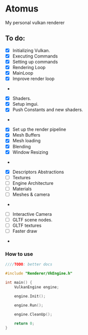 # Atomus
My personal vulkan renderer

## To do:
- [x] Initializing Vulkan.
- [x] Executing Commands
- [x] Setting up commands
- [x] Rendering Loop
- [x] MainLoop
- [x] Improve render loop
-
- [x] Shaders.
- [x] Setup imgui.
- [x] Push Constants and new shaders.
-
- [x] Set up the render pipeline
- [x] Mesh Buffers
- [x] Mesh loading
- [x] Blending
- [x] Window Resizing
-
- [x] Descriptors Abstractions
- [ ] Textures
- [ ] Engine Architecture
- [ ] Materials
- [ ] Meshes & camera
-
- [ ] Interactive Camera
- [ ] GLTF scene nodes.
- [ ] GLTF textures
- [ ] Faster draw
-

### How to use

```c++
////TODO: better docs

#include "Renderer/VkEngine.h"

int main() {
    VulkanEngine engine;

    engine.Init();

    engine.Run();

    engine.CleanUp();

    return 0;
}
```
